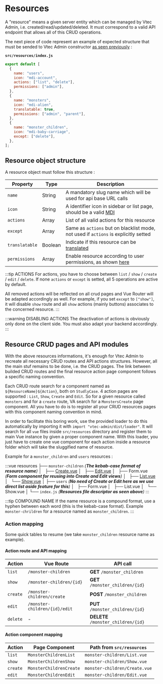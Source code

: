 # Resources

A "resource" means a given server entity which can be managed by Vtec Admin, i.e. created/read/updated/deleted. It must correspond to a valid API endpoint that allows all of this CRUD operations.

The next piece of code represent an example of expected structure that must be sended to Vtec Admin constructor [as seen previously](admin) :

**`src/resources/index.js`**

```js
export default [
  {
    name: "users",
    icon: "mdi-account",
    actions: ["list", "delete"],
    permissions: ["admin"],
  },
  {
    name: "monsters",
    icon: "mdi-alien",
    translatable: true,
    permissions: ["admin", "parent"],
  },
  {
    name: "monster_children",
    icon: "mdi-baby-carriage",
    except: ["delete"],
  },
];
```

## Resource object structure

A resource object must follow this structure :

| Property       | Type    | Description                                                                                          |
| -------------- | ------- | ---------------------------------------------------------------------------------------------------- |
| `name`         | String  | A mandatory slug name which will be used for api base URL calls                                      |
| `icon`         | String  | A identifier icon in sidebar or list page, should be a valid [MDI](https://materialdesignicons.com/) |
| `actions`      | Array   | List of all valid actions for this resource                                                          |
| `except`       | Array   | Same as `actions` but on blacklist mode, not used if `actions` is explicitly setted                  |
| `translatable` | Boolean | Indicate if this resource can be [translated](i18n#translation)                                      |
| `permissions`  | Array   | Enable resource according to user permissions, as shown [here](authorization)                        |

:::tip ACTIONS
For actions, you have to choose between `list` / `show` / `create` / `edit` / `delete`. If none `actions` or `except` is setted, all 5 operations are active by default.

All removed actions will be reflected on all crud pages and Vue Router will be adapted accordingly as well. For example, if you set `except` to `["show"]`, it will disable `show` route and all `show` actions (mainly buttons) associates to the concerned resource.
:::

:::warning DISABLING ACTIONS
The deactivation of actions is obviously only done on the client side. You must also adapt your backend accordingly.
:::

## Resource CRUD pages and API modules

With the above resources informations, it's enough for Vtec Admin to recreate all necessary CRUD routes and API actions structures. However, all the main stuf remains to be done, i.e. the CRUD pages. The link between builded CRUD routes and the final resource action page component follows a specific naming convention.

Each CRUD route search for a component named as `${ResourceName}${Action}`, both on `StudlyCase`. 4 action pages are supported : `List`, `Show`, `Create` and `Edit`. So for a given resource called `monsters` and for a `create` route, VA search for a `MonstersCreate` page component. All you have to do is to register all your CRUD resources pages with this component naming convention in mind.

In order to facilitate this boring work, use the provided loader to do this automatically by importing it with `import "vtec-admin/dist/loader"`. It will search for all `vue` files inside `src/resources` directory and register them to main Vue instance by given a proper component name. With this loader, you just have to create one vue component for each action inside a resource folder which will take the sluggified name of resource.

Example for a `monster_children` and `users` resources :

:::vue
resources
├── `monster-children` _(**The kebab-case format of resource name**)_
│   ├── [Create.vue](components/crud#create)
│   ├── [Edit.vue](components/crud#edit)
│   ├── Form.vue _(**Form component for reusing into Create and Edit views**)_
│   ├── [List.vue](components/list)
│   └── [Show.vue](components/crud#show)
│
├── `users` _(**No need of Create or Edit here as we use direct list aside feature for this**)_
│   ├── Form.vue
│   ├── List.vue
│   └── Show.vue
│
└── `index.js` _(**Resources file descriptor as seen above**)_
:::

:::tip COMPOUND NAME
If the name resource is a compound format, use a hyphen between each word (this is the kebab-case format). Example `monster-chrildren` for a resource named as `monster_children`.
:::

### Action mapping

Some quick tables to resume (we take `monster_children` resource name as example).

#### Action route and API mapping

| Action   | Vue Route                     | API call                            |
| -------- | ----------------------------- | ----------------------------------- |
| `list`   | `/monster-children`           | **GET** `/monster_children`         |
| `show`   | `/monster-children/{id}`      | **GET** `/monster_children/{id}`    |
| `create` | `/monster-children/create`    | **POST** `/monster_children`        |
| `edit`   | `/monster-children/{id}/edit` | **PUT** `/monster_children/{id}`    |
| `delete` | -                             | **DELETE** `/monster_children/{id}` |

#### Action component mapping

| Action   | Page Component          | Path from `src/resources`     |
| -------- | ----------------------- | ----------------------------- |
| `list`   | `MonsterChildrenList`   | `monster-children/List.vue`   |
| `show`   | `MonsterChildrenShow`   | `monster-children/Show.vue`   |
| `create` | `MonsterChildrenCreate` | `monster-children/Create.vue` |
| `edit`   | `MonsterChildrenEdit`   | `monster-children/Edit.vue`   |

